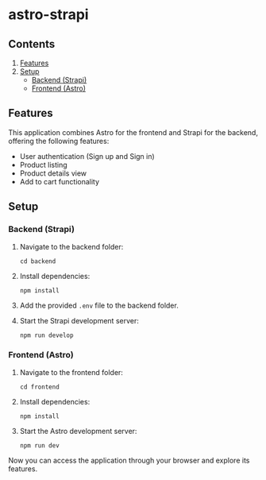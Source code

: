 # astro-strapi

## Contents

1. [Features](#features)
2. [Setup](#setup)
   - [Backend (Strapi)](#backend-strapi)
   - [Frontend (Astro)](#frontend-astro)

## Features

This application combines Astro for the frontend and Strapi for the backend, offering the following features:

- User authentication (Sign up and Sign in)
- Product listing
- Product details view
- Add to cart functionality

## Setup

### Backend (Strapi)

1. Navigate to the backend folder:
   ```
   cd backend
   ```

2. Install dependencies:
   ```
   npm install
   ```

3. Add the provided `.env` file to the backend folder.

4. Start the Strapi development server:
   ```
   npm run develop
   ```

### Frontend (Astro)

1. Navigate to the frontend folder:
   ```
   cd frontend
   ```

2. Install dependencies:
   ```
   npm install
   ```

3. Start the Astro development server:
   ```
   npm run dev
   ```

Now you can access the application through your browser and explore its features.
